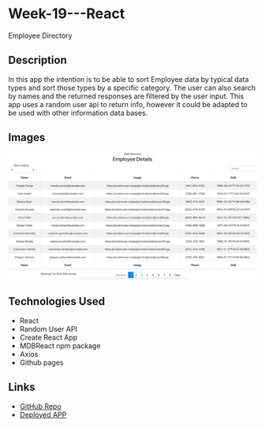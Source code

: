 # Week-19---React
Employee Directory 

## Description 

In this app the intention is to be able to sort Employee data by typical data types and sort those types by a specific category.  The user can also search by names and the returned responses are filtered by the user input.  This app uses a random user api to return info, however it could be adapted to be used with other information data bases.  

## Images 

![GitHub Logo](employee-directory/public/imgs/Main.png)

## Technologies Used 

* React 
* Random User API
* Create React App 
* MDBReact npm package 
* Axios
* Github pages 

## Links 

* [GitHub Repo](https://github.com/rffrye/Week-19---React)
* [Deployed APP](https://rffrye.github.io/Week-19---React/)